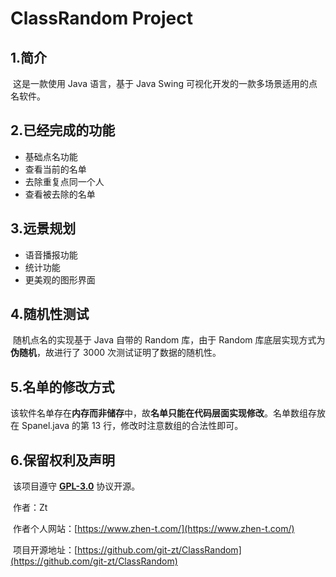 ClassRandom Project
=======

## 1.简介

​    这是一款使用 Java 语言，基于 Java Swing 可视化开发的一款多场景适用的点名软件。

## 2.已经完成的功能

- 基础点名功能
- 查看当前的名单
- 去除重复点同一个人
- 查看被去除的名单

## 3.远景规划

- 语音播报功能
- 统计功能
- 更美观的图形界面

## 4.随机性测试

​    随机点名的实现基于 Java 自带的 Random 库，由于 Random 库底层实现方式为**伪随机**，故进行了 3000 次测试证明了数据的随机性。

## 5.名单的修改方式

​    该软件名单存在**内存而非储存**中，故**名单只能在代码层面实现修改**。名单数组存放在 Spanel.java 的第 13 行，修改时注意数组的合法性即可。

## 6.保留权利及声明

​    该项目遵守 **[GPL-3.0](https://github.com/git-zt/ClassRandom/blob/main/LICENSE)** 协议开源。

​    作者：Zt 

​    作者个人网站：[https://www.zhen-t.com/](https://www.zhen-t.com/)

​    项目开源地址：[https://github.com/git-zt/ClassRandom](https://github.com/git-zt/ClassRandom)
